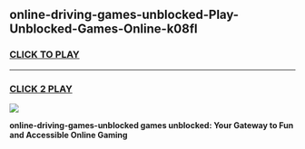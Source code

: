 
## online-driving-games-unblocked-Play-Unblocked-Games-Online-k08fl
<h3>
<a href="https://premium76.site?title=online-driving-games-unblocked&ref=24A">CLICK TO PLAY</a></h3>
<hr>

<h3>
<a href="https://premium76.site?title=online-driving-games-unblocked&ref=24A">CLICK 2 PLAY</a>
  
</h3>

<a href="https://premium76.site?title=online-driving-games-unblocked&ref=24A"><img src="https://clearcache.store/games.png"></a>


**online-driving-games-unblocked games unblocked: Your Gateway to Fun and Accessible Online Gaming**
